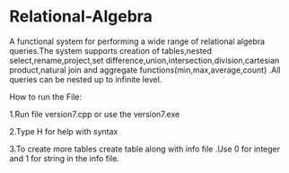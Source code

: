 # Relational-Algebra
A functional system for performing a wide range of relational algebra queries.The system supports creation of tables,nested select,rename,project,set difference,union,intersection,division,cartesian product,natural join and aggregate functions(min,max,average,count) .All queries can be nested up to infinite level.

How to run the File:

1.Run file version7.cpp or use the version7.exe 

2.Type H for help with syntax

3.To create more tables create table along with info file .Use 0 for integer and 1 for string in the info file.
